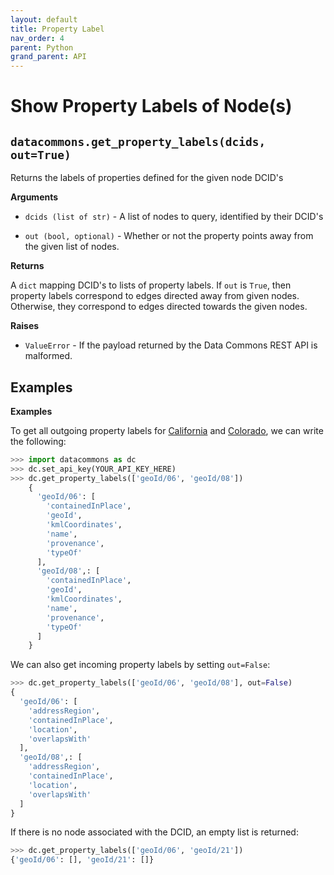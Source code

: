 ```yaml
---
layout: default
title: Property Label
nav_order: 4
parent: Python
grand_parent: API
---
```


# Show Property Labels of Node(s)

## `datacommons.get_property_labels(dcids, out=True)`

Returns the labels of properties defined for the given node DCID's

**Arguments**

*   `dcids (list of str)` - A list of nodes to query, identified by their DCID's

*   `out (bool, optional)` - Whether or not the property points away from the given list of nodes.

**Returns**

A `dict` mapping DCID's to lists of property labels. If `out` is `True`,
then property labels correspond to edges directed away from given nodes.
Otherwise, they correspond to edges directed towards the given nodes.

**Raises**

*   `ValueError` - If the payload returned by the Data Commons REST API is malformed.

## Examples

**Examples**

To get all outgoing property labels for [California](https://datacommons.org/browser/geoId/06>) and
[Colorado](https://datacommons.org/browser/geoId/08), we can write the following:

```python
>>> import datacommons as dc
>>> dc.set_api_key(YOUR_API_KEY_HERE)
>>> dc.get_property_labels(['geoId/06', 'geoId/08'])
    {
      'geoId/06': [
        'containedInPlace',
        'geoId',
        'kmlCoordinates',
        'name',
        'provenance',
        'typeOf'
      ],
      'geoId/08',: [
        'containedInPlace',
        'geoId',
        'kmlCoordinates',
        'name',
        'provenance',
        'typeOf'
      ]
    }
```

We can also get incoming property labels by setting `out=False`:
```python
>>> dc.get_property_labels(['geoId/06', 'geoId/08'], out=False)
{
  'geoId/06': [
    'addressRegion',
    'containedInPlace',
    'location',
    'overlapsWith'
  ],
  'geoId/08',: [
    'addressRegion',
    'containedInPlace',
    'location',
    'overlapsWith'
  ]
}
```

If there is no node associated with the DCID, an empty list is returned:

```python
>>> dc.get_property_labels(['geoId/06', 'geoId/21'])
{'geoId/06': [], 'geoId/21': []}
```